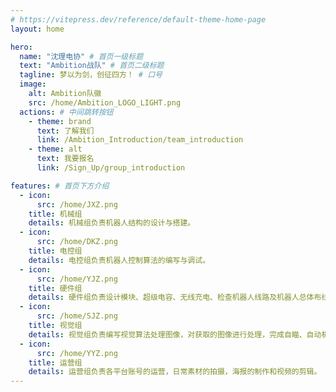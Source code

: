 ```yaml
---
# https://vitepress.dev/reference/default-theme-home-page
layout: home

hero:
  name: "沈理电协" # 首页一级标题
  text: "Ambition战队" # 首页二级标题
  tagline: 梦以为剑，创征四方！ # 口号
  image:
    alt: Ambition队徽
    src: /home/Ambition_LOGO_LIGHT.png
  actions: # 中间跳转按钮
    - theme: brand
      text: 了解我们
      link: /Ambition_Introduction/team_introduction
    - theme: alt
      text: 我要报名
      link: /Sign_Up/group_introduction

features: # 首页下方介绍
  - icon:
      src: /home/JXZ.png
    title: 机械组
    details: 机械组负责机器人结构的设计与搭建。
  - icon:
      src: /home/DKZ.png
    title: 电控组
    details: 电控组负责机器人控制算法的编写与调试。
  - icon:
      src: /home/YJZ.png
    title: 硬件组
    details: 硬件组负责设计模块、超级电容、无线充电、检查机器人线路及机器人总体布线布局安排。
  - icon:
      src: /home/SJZ.png
    title: 视觉组
    details: 视觉组负责编写视觉算法处理图像，对获取的图像进行处理，完成自瞄、自动机器人及雷达的开发任务。
  - icon:
      src: /home/YYZ.png
    title: 运营组
    details: 运营组负责各平台账号的运营，日常素材的拍摄，海报的制作和视频的剪辑。
---
```

<script setup>
import Confetti from '../.vitepress/theme/confetti.vue'
</script>
<confetti />